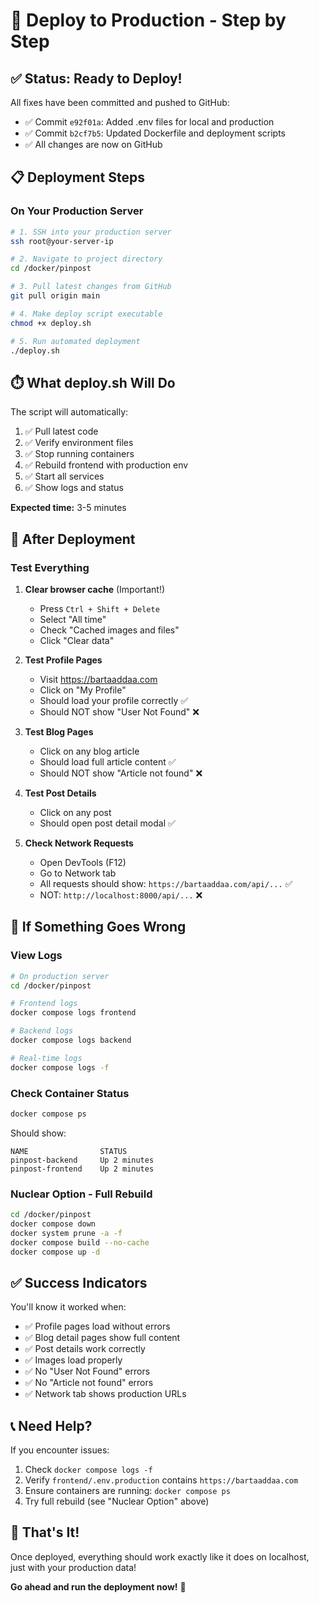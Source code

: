 # 🚀 Deploy to Production - Step by Step

## ✅ Status: Ready to Deploy!

All fixes have been committed and pushed to GitHub:
- ✅ Commit `e92f01a`: Added .env files for local and production
- ✅ Commit `b2cf7b5`: Updated Dockerfile and deployment scripts
- ✅ All changes are now on GitHub

## 📋 Deployment Steps

### On Your Production Server

```bash
# 1. SSH into your production server
ssh root@your-server-ip

# 2. Navigate to project directory
cd /docker/pinpost

# 3. Pull latest changes from GitHub
git pull origin main

# 4. Make deploy script executable
chmod +x deploy.sh

# 5. Run automated deployment
./deploy.sh
```

## ⏱️ What deploy.sh Will Do

The script will automatically:
1. ✅ Pull latest code
2. ✅ Verify environment files  
3. ✅ Stop running containers
4. ✅ Rebuild frontend with production env
5. ✅ Start all services
6. ✅ Show logs and status

**Expected time:** 3-5 minutes

## 🎯 After Deployment

### Test Everything

1. **Clear browser cache** (Important!)
   - Press `Ctrl + Shift + Delete`
   - Select "All time"
   - Check "Cached images and files"
   - Click "Clear data"

2. **Test Profile Pages**
   - Visit https://bartaaddaa.com
   - Click on "My Profile"
   - Should load your profile correctly ✅
   - Should NOT show "User Not Found" ❌

3. **Test Blog Pages**
   - Click on any blog article
   - Should load full article content ✅
   - Should NOT show "Article not found" ❌

4. **Test Post Details**
   - Click on any post
   - Should open post detail modal ✅

5. **Check Network Requests**
   - Open DevTools (F12)
   - Go to Network tab
   - All requests should show: `https://bartaaddaa.com/api/...` ✅
   - NOT: `http://localhost:8000/api/...` ❌

## 🐛 If Something Goes Wrong

### View Logs
```bash
# On production server
cd /docker/pinpost

# Frontend logs
docker compose logs frontend

# Backend logs  
docker compose logs backend

# Real-time logs
docker compose logs -f
```

### Check Container Status
```bash
docker compose ps
```

Should show:
```
NAME                STATUS
pinpost-backend     Up 2 minutes
pinpost-frontend    Up 2 minutes
```

### Nuclear Option - Full Rebuild
```bash
cd /docker/pinpost
docker compose down
docker system prune -a -f
docker compose build --no-cache
docker compose up -d
```

## ✅ Success Indicators

You'll know it worked when:
- ✅ Profile pages load without errors
- ✅ Blog detail pages show full content
- ✅ Post details work correctly
- ✅ Images load properly
- ✅ No "User Not Found" errors
- ✅ No "Article not found" errors
- ✅ Network tab shows production URLs

## 📞 Need Help?

If you encounter issues:
1. Check `docker compose logs -f`
2. Verify `frontend/.env.production` contains `https://bartaaddaa.com`
3. Ensure containers are running: `docker compose ps`
4. Try full rebuild (see "Nuclear Option" above)

## 🎉 That's It!

Once deployed, everything should work exactly like it does on localhost, just with your production data!

**Go ahead and run the deployment now!** 🚀
